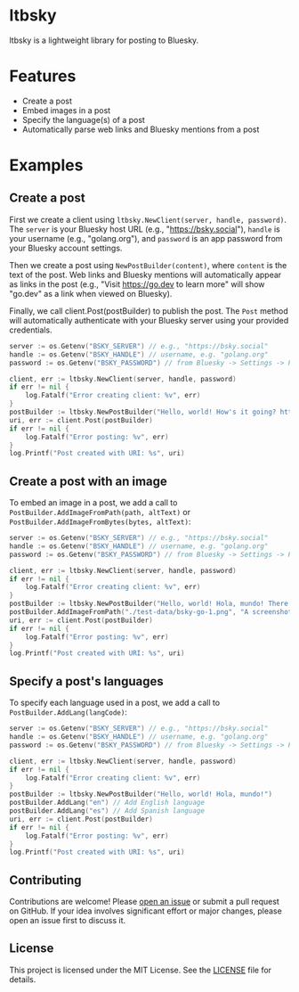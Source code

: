 # ltbsky

ltbsky is a lightweight library for posting to Bluesky.

# Features

- Create a post
- Embed images in a post
- Specify the language(s) of a post
- Automatically parse web links and Bluesky mentions from a post

# Examples

## Create a post

First we create a client using `ltbsky.NewClient(server, handle, password)`. The `server` is your Bluesky host URL (e.g., "https://bsky.social"), `handle` is your username (e.g., "golang.org"), and `password` is an app password from your Bluesky account settings.

Then we create a post using `NewPostBuilder(content)`, where `content` is the text of the post. Web links and Bluesky mentions will automatically appear as links in the post (e.g., "Visit https://go.dev to learn more" will show "go.dev" as a link when viewed on Bluesky).

Finally, we call client.Post(postBuilder) to publish the post. The `Post` method will automatically authenticate with your Bluesky server using your provided credentials.

```go
server := os.Getenv("BSKY_SERVER") // e.g., "https://bsky.social"
handle := os.Getenv("BSKY_HANDLE") // username, e.g. "golang.org"
password := os.Getenv("BSKY_PASSWORD") // from Bluesky -> Settings -> Privacy and security -> App passwords

client, err := ltbsky.NewClient(server, handle, password)
if err != nil {
    log.Fatalf("Error creating client: %v", err)
}
postBuilder := ltbsky.NewPostBuilder("Hello, world! How's it going? https://go.dev")
uri, err := client.Post(postBuilder)
if err != nil {
    log.Fatalf("Error posting: %v", err)
}
log.Printf("Post created with URI: %s", uri)
```

## Create a post with an image

To embed an image in a post, we add a call to `PostBuilder.AddImageFromPath(path, altText)` or `PostBuilder.AddImageFromBytes(bytes, altText)`:

```go
server := os.Getenv("BSKY_SERVER") // e.g., "https://bsky.social"
handle := os.Getenv("BSKY_HANDLE") // username, e.g. "golang.org"
password := os.Getenv("BSKY_PASSWORD") // from Bluesky -> Settings -> Privacy and security -> App passwords

client, err := ltbsky.NewClient(server, handle, password)
if err != nil {
    log.Fatalf("Error creating client: %v", err)
}
postBuilder := ltbsky.NewPostBuilder("Hello, world! Hola, mundo! There's an image in this post. Isn't that right, @golang.org?")
postBuilder.AddImageFromPath("./test-data/bsky-go-1.png", "A screenshot of the Go installation process")
uri, err := client.Post(postBuilder)
if err != nil {
    log.Fatalf("Error posting: %v", err)
}
log.Printf("Post created with URI: %s", uri)
```

## Specify a post's languages

To specify each language used in a post, we add a call to `PostBuilder.AddLang(langCode)`:

```go
server := os.Getenv("BSKY_SERVER") // e.g., "https://bsky.social"
handle := os.Getenv("BSKY_HANDLE") // username, e.g. "golang.org"
password := os.Getenv("BSKY_PASSWORD") // from Bluesky -> Settings -> Privacy and security -> App passwords

client, err := ltbsky.NewClient(server, handle, password)
if err != nil {
    log.Fatalf("Error creating client: %v", err)
}
postBuilder := ltbsky.NewPostBuilder("Hello, world! Hola, mundo!")
postBuilder.AddLang("en") // Add English language
postBuilder.AddLang("es") // Add Spanish language
uri, err := client.Post(postBuilder)
if err != nil {
    log.Fatalf("Error posting: %v", err)
}
log.Printf("Post created with URI: %s", uri)
```

## Contributing

Contributions are welcome! Please [open an issue](https://github.com/fflewddur/ltbsky/issues) or submit a pull request on GitHub. If your idea involves significant effort or major changes, please open an issue first to discuss it.

## License

This project is licensed under the MIT License. See the [LICENSE](LICENSE) file for details.
